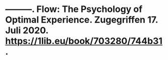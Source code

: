 # ———. Flow: The Psychology of Optimal Experience. Zugegriffen 17. Juli 2020. https://1lib.eu/book/703280/744b31.